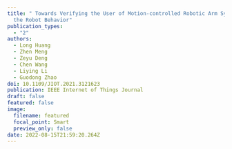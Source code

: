 ```yaml
---
title: " Towards Verifying the User of Motion-controlled Robotic Arm Systems via
  the Robot Behavior"
publication_types:
  - "2"
authors:
  - Long Huang
  - Zhen Meng
  - Zeyu Deng
  - Chen Wang
  - Liying Li
  - Guodong Zhao
doi: 10.1109/JIOT.2021.3121623
publication: IEEE Internet of Things Journal
draft: false
featured: false
image:
  filename: featured
  focal_point: Smart
  preview_only: false
date: 2022-08-15T21:59:20.264Z
---
```

